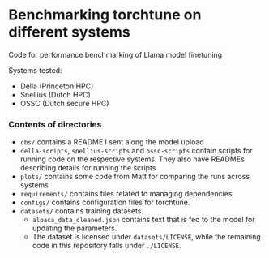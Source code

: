 # Benchmarking torchtune on different systems

Code for performance benchmarking of Llama model finetuning

Systems tested:
- Della (Princeton HPC)
- Snellius (Dutch HPC)
- OSSC (Dutch secure HPC)


### Contents of directories
- `cbs/` contains a README I sent along the model upload
- `della-scripts`, `snellius-scripts` and `ossc-scripts` contain scripts for running code on the respective systems. They also have READMEs describing details for running the scripts
- `plots/` contains some code from Matt for comparing the runs across systems
- `requirements/` contains files related to managing dependencies
-  `configs/` contains configuration files for torchtune.
- `datasets/` contains training datasets.
    - `alpaca_data_cleaned.json` contains text that is fed to the model for updating the parameters.
    - The dataset is licensed under `datasets/LICENSE`, while the remaining code in this repository falls under `./LICENSE`.
